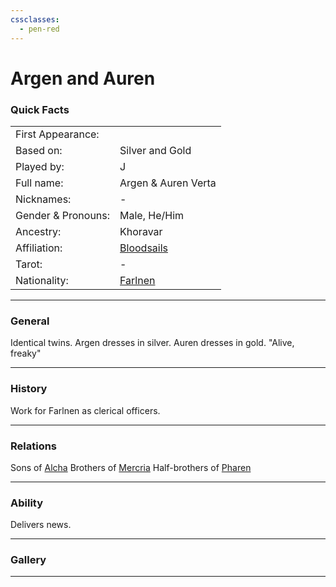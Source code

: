 ```yaml
---
cssclasses:
  - pen-red
---
```

# Argen and Auren
### Quick Facts

|                    |                                                |
| ------------------ | ---------------------------------------------- |
| First Appearance:  |                                                |
| Based on:          | Silver and Gold                                |
| Played by:         | J                                              |
| Full name:         | Argen & Auren Verta                            |
| Nicknames:         | -                                              |
| Gender & Pronouns: | Male, He/Him                                   |
| Ancestry:          | Khoravar                                       |
| Affiliation:       | [Bloodsails](../../-Groups/Bloodsails.md)      |
| Tarot:             | -                                              |
| Nationality:       | [Farlnen](../../-Locations--Planes/Farlnen.md) |
***
### General
Identical twins. Argen dresses in silver. Auren dresses in gold.
"Alive, freaky"

***
### History
Work for Farlnen as clerical officers.

***
### Relations
Sons of [Alcha](Alcha.md)
Brothers of [Mercria](Mercria.md)
Half-brothers of [Pharen](../Pharen.md)

***
### Ability
Delivers news.

***
### Gallery

***
